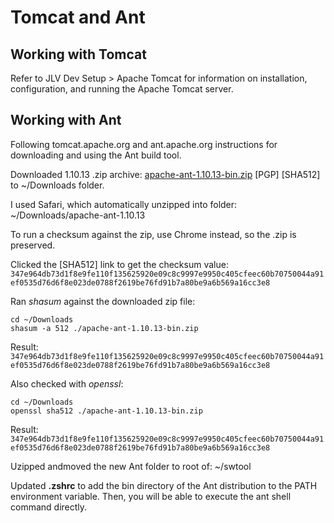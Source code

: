# Tomcat and Ant

## Working with Tomcat
Refer to JLV Dev Setup > Apache Tomcat for information on installation, configuration, and running the Apache Tomcat server.

## Working with Ant
Following tomcat.apache.org and ant.apache.org instructions for downloading and using the Ant build tool.

Downloaded 1.10.13 .zip archive: [apache-ant-1.10.13-bin.zip](https://dlcdn.apache.org//ant/binaries/apache-ant-1.10.13-bin.zip) [PGP] [SHA512] to ~/Downloads folder.

I used Safari, which automatically unzipped into folder: ~/Downloads/apache-ant-1.10.13

To run a checksum against the zip, use Chrome instead, so the .zip is preserved.

Clicked the [SHA512] link to get the checksum value:
`347e964db73d1f8e9fe110f135625920e09c8c9997e9950c405cfeec60b70750044a91ef0535d76d6f8e023de0788f2619be76fd91b7a80be9a6b569a16cc3e8`

Ran _shasum_ against the downloaded zip file:
```text
cd ~/Downloads
shasum -a 512 ./apache-ant-1.10.13-bin.zip
```

Result:
`347e964db73d1f8e9fe110f135625920e09c8c9997e9950c405cfeec60b70750044a91ef0535d76d6f8e023de0788f2619be76fd91b7a80be9a6b569a16cc3e8`

Also checked with _openssl_:
```text
cd ~/Downloads
openssl sha512 ./apache-ant-1.10.13-bin.zip
```

Result:
`347e964db73d1f8e9fe110f135625920e09c8c9997e9950c405cfeec60b70750044a91ef0535d76d6f8e023de0788f2619be76fd91b7a80be9a6b569a16cc3e8`

Uzipped andmoved the new Ant folder to root of: ~/swtool

Updated **.zshrc** to add the bin directory of the Ant distribution to the PATH environment variable. Then, you will be able to execute the ant shell command directly.

